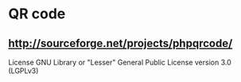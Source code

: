 QR code
======
http://sourceforge.net/projects/phpqrcode/
--
License
GNU Library or "Lesser" General Public License version 3.0 (LGPLv3)
